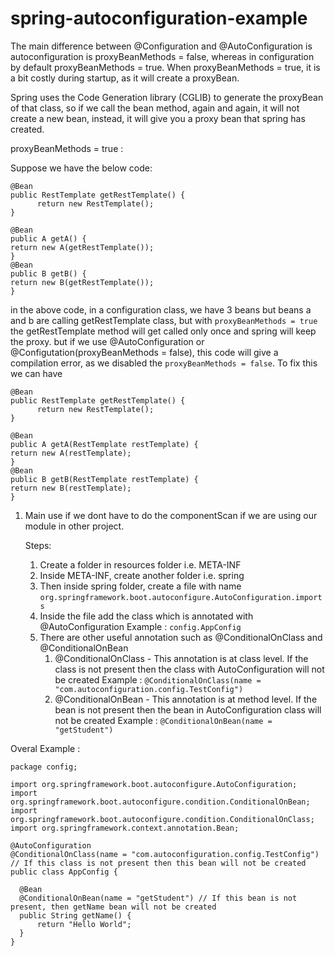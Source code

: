 # spring-autoconfiguration-example

The main difference between @Configuration and @AutoConfiguration is autoconfiguration is proxyBeanMethods = false, whereas in configuration by default proxyBeanMethods = true. When proxyBeanMethods = true, it is a bit costly during startup, as it will create a proxyBean.


Spring uses the Code Generation library (CGLIB) to generate the proxyBean of that class, so if we call the bean method, again and again, it will not create a new bean, instead, it will give you a proxy bean that spring has created.

proxyBeanMethods = true :

Suppose we have the below code:

```
@Bean
public RestTemplate getRestTemplate() {
      return new RestTemplate();
}

@Bean
public A getA() {
return new A(getRestTemplate());
}
@Bean
public B getB() {
return new B(getRestTemplate());
}
```
in the above code, in a configuration class, we have 3 beans but beans a and b are calling getRestTemplate class, but with ``` proxyBeanMethods = true ``` the getRestTemplate method will get called only once and spring will keep the proxy.
but if we use @AutoConfiguration or @Configutation(proxyBeanMethods = false), this code will give a compilation error, as we disabled the ``` proxyBeanMethods = false ```. To fix this we can have

```
@Bean
public RestTemplate getRestTemplate() {
      return new RestTemplate();
}

@Bean
public A getA(RestTemplate restTemplate) {
return new A(restTemplate);
}
@Bean
public B getB(RestTemplate restTemplate) {
return new B(restTemplate);
}

```

1. Main use if we dont have to do the componentScan if we are using our module in other project.

   Steps:
   1. Create a folder in resources folder i.e. META-INF
   2. Inside META-INF, create another folder i.e. spring
   3. Then inside spring folder, create a file with name `org.springframework.boot.autoconfigure.AutoConfiguration.imports`
   4. Inside the file add the class which is annotated with @AutoConfiguration
      Example :
      `config.AppConfig`
   5. There are other useful annotation such as @ConditionalOnClass and @ConditionalOnBean
        1. @ConditionalOnClass - This annotation is at class level. If the class is not present then the class with AutoConfiguration will not be created
           Example : `@ConditionalOnClass(name = "com.autoconfiguration.config.TestConfig")`
        3. @ConditionalOnBean - This annotation is at method level. If the bean is not present then the bean in AutoConfiguration class will not be created
           Example : `@ConditionalOnBean(name = "getStudent")`


  Overal Example : 

  ```
  package config;

import org.springframework.boot.autoconfigure.AutoConfiguration;
import org.springframework.boot.autoconfigure.condition.ConditionalOnBean;
import org.springframework.boot.autoconfigure.condition.ConditionalOnClass;
import org.springframework.context.annotation.Bean;

@AutoConfiguration
@ConditionalOnClass(name = "com.autoconfiguration.config.TestConfig")
// If this class is not present then this bean will not be created
public class AppConfig {

    @Bean
    @ConditionalOnBean(name = "getStudent") // If this bean is not present, then getName bean will not be created
    public String getName() {
        return "Hello World";
    }
}
  ```
